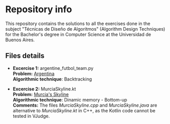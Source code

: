 # Repository info

This repository contains the solutions to all the exercises done in the subject "Técnicas de Diseño de Algoritmos" (Algorithm Design Techniques) for the Bachelor's degree in Computer Science at the Universidad de Buenos Aires.

## Files details

- **Excercise 1:** argentine_futbol_team.py  
**Problem:** [Argentina](https://vjudge.net/problem/UVA-11804)  
**Algorithmic technique**: Backtracking


- **Excercise 2:** MurciaSkyline.kt  
**Problem:** [Murcia's Skyline](https://vjudge.net/problem/UVA-11790)  
**Algorithmic technique**: Dinamic memory - Bottom-up  
**Comments:** The files _MurciaSkyline.cpp_ and _MurciaSkyline.java_ are alternative to _MurciaSkyline.kt_ in C++, as the Kotlin code cannot be tested in VJudge.